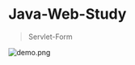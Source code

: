 # Java-Web-Study

> Servlet-Form

![demo.png](http://images2015.cnblogs.com/blog/607542/201705/607542-20170519144553619-1425515307.png)
